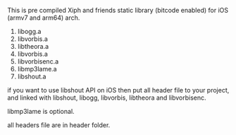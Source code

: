 This is pre compiled Xiph and friends static library (bitcode enabled) for iOS (armv7 and arm64) arch. 

1. libogg.a
2. libvorbis.a
3. libtheora.a
4. libvorbis.a
5. libvorbisenc.a
6. libmp3lame.a
7. libshout.a

if you want to use libshout API on iOS then put all header file to your project, and linked with libshout, libogg, libvorbis, libtheora 
and libvorbisenc.

libmp3lame is optional.

all headers file are in header folder.

